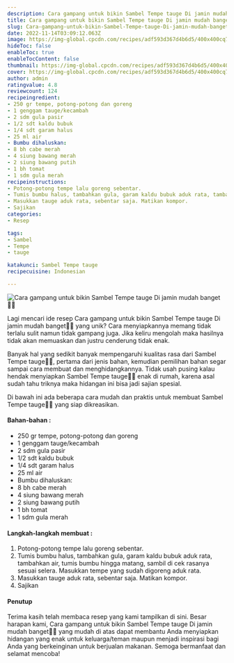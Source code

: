 ```yaml
---
description: Cara gampang untuk bikin Sambel Tempe tauge Di jamin mudah banget"
title: Cara gampang untuk bikin Sambel Tempe tauge Di jamin mudah banget
slug: Cara-gampang-untuk-bikin-Sambel-Tempe-tauge-Di-jamin-mudah-banget
date: 2022-11-14T03:09:12.063Z
image: https://img-global.cpcdn.com/recipes/adf593d367d4b6d5/400x400cq70/photo.jpg
hideToc: false
enableToc: true
enableTocContent: false
thumbnail: https://img-global.cpcdn.com/recipes/adf593d367d4b6d5/400x400cq70/photo.jpg
cover: https://img-global.cpcdn.com/recipes/adf593d367d4b6d5/400x400cq70/photo.jpg
author: admin
ratingvalue: 4.8
reviewcount: 124
recipeingredient:
- 250 gr tempe, potong-potong dan goreng
- 1 genggam tauge/kecambah
- 2 sdm gula pasir
- 1/2 sdt kaldu bubuk
- 1/4 sdt garam halus
- 25 ml air
- Bumbu dihaluskan:
- 8 bh cabe merah
- 4 siung bawang merah
- 2 siung bawang putih
- 1 bh tomat
- 1 sdm gula merah
recipeinstructions:
- Potong-potong tempe lalu goreng sebentar.
- Tumis bumbu halus, tambahkan gula, garam kaldu bubuk aduk rata, tambahkan air, tumis bumbu hingga matang, sambil di cek rasanya sesuai selera. Masukkan tempe yang sudah digoreng aduk rata.
- Masukkan tauge aduk rata, sebentar saja. Matikan kompor.
- Sajikan
categories:
- Resep

tags:
- Sambel
- Tempe
- tauge

katakunci: Sambel Tempe tauge
recipecuisine: Indonesian

---
```


![Cara gampang untuk bikin Sambel Tempe tauge Di jamin mudah banget👩‍🍳](https://img-global.cpcdn.com/recipes/adf593d367d4b6d5/400x400cq70/photo.jpg)

Lagi mencari ide resep Cara gampang untuk bikin Sambel Tempe tauge Di jamin mudah banget👩‍🍳 yang unik? Cara menyiapkannya memang tidak terlalu sulit namun tidak gampang juga. Jika keliru mengolah maka hasilnya tidak akan memuaskan dan justru cenderung tidak enak.

Banyak hal yang sedikit banyak mempengaruhi kualitas rasa dari Sambel Tempe tauge👩‍🍳, pertama dari jenis bahan, kemudian pemilihan bahan segar sampai cara membuat dan menghidangkannya. Tidak usah pusing kalau hendak menyiapkan Sambel Tempe tauge👩‍🍳 enak di rumah, karena asal sudah tahu triknya maka hidangan ini bisa jadi sajian spesial.

Di bawah ini ada beberapa cara mudah dan praktis untuk membuat Sambel Tempe tauge👩‍🍳 yang siap dikreasikan.

<!--inarticleads1-->

#### Bahan-bahan :

- 250 gr tempe, potong-potong dan goreng
- 1 genggam tauge/kecambah
- 2 sdm gula pasir
- 1/2 sdt kaldu bubuk
- 1/4 sdt garam halus
- 25 ml air
- Bumbu dihaluskan:
- 8 bh cabe merah
- 4 siung bawang merah
- 2 siung bawang putih
- 1 bh tomat
- 1 sdm gula merah

<!--inarticleads2-->

#### Langkah-langkah membuat :

1. Potong-potong tempe lalu goreng sebentar.
1. Tumis bumbu halus, tambahkan gula, garam kaldu bubuk aduk rata, tambahkan air, tumis bumbu hingga matang, sambil di cek rasanya sesuai selera. Masukkan tempe yang sudah digoreng aduk rata.
1. Masukkan tauge aduk rata, sebentar saja. Matikan kompor.
1. Sajikan

#### Penutup

Terima kasih telah membaca resep yang kami tampilkan di sini. Besar harapan kami, Cara gampang untuk bikin Sambel Tempe tauge Di jamin mudah banget👩‍🍳 yang mudah di atas dapat membantu Anda menyiapkan hidangan yang enak untuk keluarga/teman maupun menjadi inspirasi bagi Anda yang berkeinginan untuk berjualan makanan. Semoga bermanfaat dan selamat mencoba!